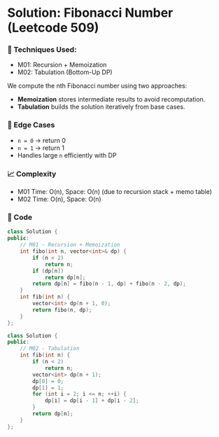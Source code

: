 # Solution: Fibonacci Number (Leetcode 509)

### 🧠 Techniques Used:

- M01: Recursion + Memoization
- M02: Tabulation (Bottom-Up DP)

We compute the nth Fibonacci number using two approaches:

- **Memoization** stores intermediate results to avoid recomputation.
- **Tabulation** builds the solution iteratively from base cases.

### 🧪 Edge Cases

- `n = 0` → return 0
- `n = 1` → return 1
- Handles large `n` efficiently with DP

### 📈 Complexity

- M01 Time: O(n), Space: O(n) (due to recursion stack + memo table)
- M02 Time: O(n), Space: O(n)

### 🧾 Code

```cpp
class Solution {
public:
    // M01 - Recursion + Memoization
    int fibo(int n, vector<int>& dp) {
        if (n < 2)
            return n;
        if (dp[n])
            return dp[n];
        return dp[n] = fibo(n - 1, dp) + fibo(n - 2, dp);
    }
    int fib(int n) {
        vector<int> dp(n + 1, 0);
        return fibo(n, dp);
    }
};
```

```cpp
class Solution {
public:
    // M02 - Tabulation
    int fib(int n) {
        if (n < 2)
            return n;
        vector<int> dp(n + 1);
        dp[0] = 0;
        dp[1] = 1;
        for (int i = 2; i <= n; ++i) {
            dp[i] = dp[i - 1] + dp[i - 2];
        }
        return dp[n];
    }
};
```
